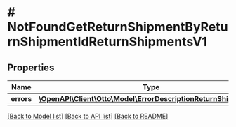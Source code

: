 # # NotFoundGetReturnShipmentByReturnShipmentIdReturnShipmentsV1

## Properties

Name | Type | Description | Notes
------------ | ------------- | ------------- | -------------
**errors** | [**\OpenAPI\Client\Otto\Model\ErrorDescriptionReturnShipmentsV1**](ErrorDescriptionReturnShipmentsV1.md) |  | [optional]

[[Back to Model list]](../../README.md#models) [[Back to API list]](../../README.md#endpoints) [[Back to README]](../../README.md)

